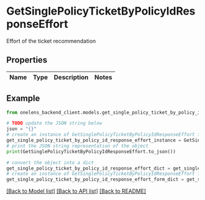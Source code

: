 # GetSinglePolicyTicketByPolicyIdResponseEffort

Effort of the ticket recommendation

## Properties

Name | Type | Description | Notes
------------ | ------------- | ------------- | -------------

## Example

```python
from onelens_backend_client.models.get_single_policy_ticket_by_policy_id_response_effort import GetSinglePolicyTicketByPolicyIdResponseEffort

# TODO update the JSON string below
json = "{}"
# create an instance of GetSinglePolicyTicketByPolicyIdResponseEffort from a JSON string
get_single_policy_ticket_by_policy_id_response_effort_instance = GetSinglePolicyTicketByPolicyIdResponseEffort.from_json(json)
# print the JSON string representation of the object
print(GetSinglePolicyTicketByPolicyIdResponseEffort.to_json())

# convert the object into a dict
get_single_policy_ticket_by_policy_id_response_effort_dict = get_single_policy_ticket_by_policy_id_response_effort_instance.to_dict()
# create an instance of GetSinglePolicyTicketByPolicyIdResponseEffort from a dict
get_single_policy_ticket_by_policy_id_response_effort_form_dict = get_single_policy_ticket_by_policy_id_response_effort.from_dict(get_single_policy_ticket_by_policy_id_response_effort_dict)
```
[[Back to Model list]](../README.md#documentation-for-models) [[Back to API list]](../README.md#documentation-for-api-endpoints) [[Back to README]](../README.md)


